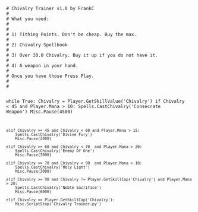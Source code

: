 <code>
# Chivalry Trainer v1.0 by FrankC
#
# What you need:
#
#
# 1) Tithing Points. Don't be cheap. Buy the max.
#
# 2) Chivalry Spellbook
#
# 3) Over 30.0 Chivalry. Buy it up if you do not have it.
#
# 4) A weapon in your hand.
#
# Once you have those Press Play. 
#
#

while True:
    Chivalry = Player.GetSkillValue('Chivalry')
    if Chivalry < 45 and Player.Mana > 10:
        Spells.CastChivalry('Consecrate Weapon')
        Misc.Pause(4500)
        
    elif Chivalry >= 45 and Chivalry < 60 and Player.Mana > 15:
        Spells.CastChivalry('Divine Fury')
        Misc.Pause(2000)   
   
    elif Chivalry >= 60 and Chivalry < 70  and Player.Mana > 20:
        Spells.CastChivalry('Enemy Of One')
        Misc.Pause(3000)  

    elif Chivalry >= 70 and Chivalry < 90  and Player.Mana > 10:
        Spells.CastChivalry('Holy Light')
        Misc.Pause(3000) 
        
    elif Chivalry >= 90 and Chivalry != Player.GetSkillCap('Chivalry') and Player.Mana > 20:
        Spells.CastChivalry('Noble Sacrifice')
        Misc.Pause(6000)         
   
    elif Chivalry == Player.GetSkillCap('Chivalry'):
        Misc.ScriptStop('Chivalry Trainer.py')
        
</code>        